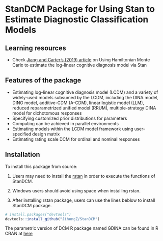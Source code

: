 
<!-- README.md is generated from README.Rmd. Please edit that file -->

# StanDCM Package for Using Stan to Estimate Diagnostic Classification Models



## Learning resources

  - Check [Jiang and Carter’s (2019) article](https://doi.org/10.3758/s13428-018-1069-9) on Using Hamiltonian Monte Carlo to estimate the log-linear cognitive diagnosis model via Stan

## Features of the package

  - Estimating log-linear cognitive diagnosis model (LCDM) and a variety of widely-used models subsumed
    by the LCDM, including the DINA model, DINO model, additive-CDM (A-CDM), linear logistic model (LLM), reduced reparametrized unified model (RRUM), multiple-strategy DINA model
    for dichotomous responses
  - Specifying customized prior distributions for parameters
  - Computing can be achieved in parallel environments
  - Estimating models within the LCDM model framework using
    user-specified design matrix
  - Estimating rating scale DCM for ordinal and nominal responses

## Installation

To install this package from source:

1)  Users may need to install the
    [rstan](https://github.com/stan-dev/rstan/wiki/RStan-Getting-Started) in order to execute the functions of StanDCM.

2)  Windows users should avoid using space when installing rstan.

3)  After installing rstan package, users can use the lines beblow to install StanDCM package.

<!-- end list -->

``` r
# install.packages("devtools")
devtools::install_github("JihongZ/StanDCM")
```

The parametric version of DCM R package named GDINA can be found in R CRAN at
[here](https://CRAN.R-project.org/package=GDINA)
